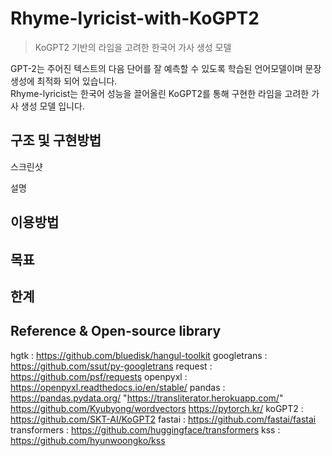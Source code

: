 # Rhyme-lyricist-with-KoGPT2

> KoGPT2 기반의 라임을 고려한 한국어 가사 생성 모델

GPT-2는 주어진 텍스트의 다음 단어를 잘 예측할 수 있도록 학습된 언어모델이며 문장 생성에 최적화 되어 있습니다.<br>
Rhyme-lyricist는 한국어 성능을 끌어올린 KoGPT2를 통해 구현한 라임을 고려한 가사 생성 모델 입니다.

## 구조 및 구현방법

스크린샷

설명

## 이용방법


## 목표


## 한계


## Reference & Open-source library

hgtk : https://github.com/bluedisk/hangul-toolkit
googletrans : https://github.com/ssut/py-googletrans
request : https://github.com/psf/requests
openpyxl : https://openpyxl.readthedocs.io/en/stable/
pandas : https://pandas.pydata.org/
"https://transliterator.herokuapp.com/"
https://github.com/Kyubyong/wordvectors
https://pytorch.kr/
koGPT2 : https://github.com/SKT-AI/KoGPT2
fastai : https://github.com/fastai/fastai
transformers : https://github.com/huggingface/transformers
kss : https://github.com/hyunwoongko/kss
